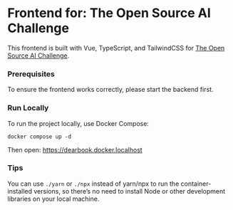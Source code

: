 # Frontend for: The Open Source AI Challenge

This frontend is built with Vue, TypeScript, and TailwindCSS for [The Open Source AI Challenge](https://dev.to/challenges/pgai).

### Prerequisites
To ensure the frontend works correctly, please start the backend first.

### Run Locally
To run the project locally, use Docker Compose:

```shell
docker compose up -d
```
Then open: https://dearbook.docker.localhost

### Tips

You can use `./yarn` or `./npx` instead of yarn/npx to run the container-installed versions, 
so there’s no need to install Node or other development libraries on your local machine.
